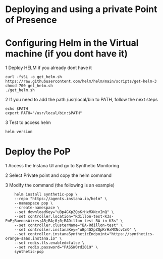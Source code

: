 Deploying and using a private Point of Presence
=

# Configuring Helm in the Virtual machine (if you dont have it)
1 Deploy HELM if you already dont have it

    curl -fsSL -o get_helm.sh https://raw.githubusercontent.com/helm/helm/main/scripts/get-helm-3
    chmod 700 get_helm.sh
    ./get_helm.sh

2 If you need to add the path /usr/local/bin to PATH, follow the next steps

    echo $PATH
    export PATH="/usr/local/bin:$PATH"

3 Test to access helm 

    helm version

# Deploy the PoP

1 Access the Instana UI and go to Synthetic Monitoring

2 Select Private point and copy the helm command

3 Modify the command (the following is an example)

        helm install synthetic-pop \
        --repo "https://agents.instana.io/helm" \
        --namespace pop \
        --create-namespace \
        --set downloadKey="uBp4GXpZQpKrHxMXNcvInQ" \
        --set controller.location="Rdillon-test-K3s-PoP;BuenosAires;AR;BA;0;0;RADillon test BA in K3s" \
        --set controller.clusterName="BA-Rdillon-test" \
        --set controller.instanaKey="uBp4GXpZQpKrHxMXNcvInQ" \
        --set controller.instanaSyntheticEndpoint="https://synthetics-orange-saas.instana.io" \
        --set redis.tls.enabled=false \
        --set redis.password="PASSW0rd2019" \
        synthetic-pop



